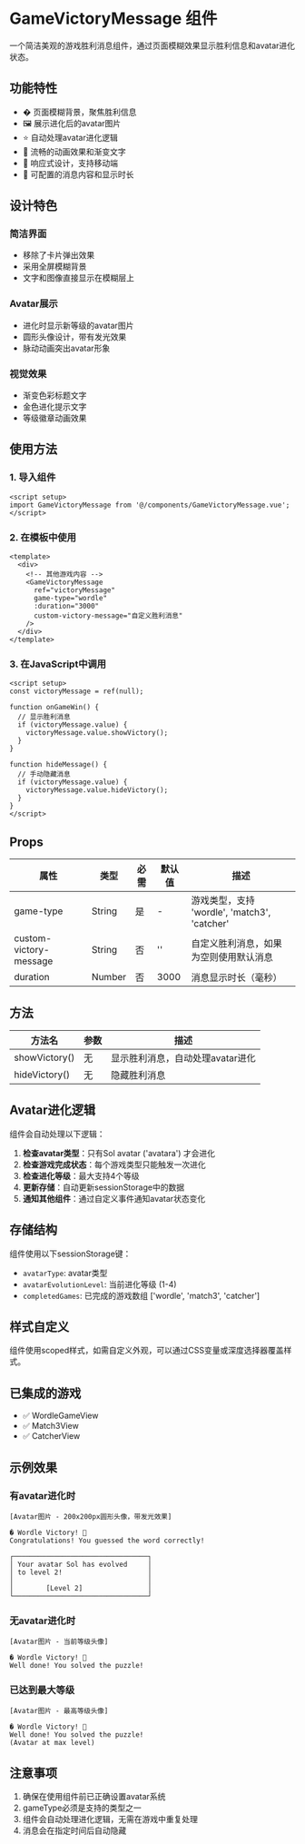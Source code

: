 # GameVictoryMessage 组件

一个简洁美观的游戏胜利消息组件，通过页面模糊效果显示胜利信息和avatar进化状态。

## 功能特性

- � 页面模糊背景，聚焦胜利信息
- 🖼️ 展示进化后的avatar图片
- ⭐ 自动处理avatar进化逻辑
- 🎨 流畅的动画效果和渐变文字
- 📱 响应式设计，支持移动端
- 🔧 可配置的消息内容和显示时长

## 设计特色

### 简洁界面
- 移除了卡片弹出效果
- 采用全屏模糊背景
- 文字和图像直接显示在模糊层上

### Avatar展示
- 进化时显示新等级的avatar图片
- 圆形头像设计，带有发光效果
- 脉动动画突出avatar形象

### 视觉效果
- 渐变色彩标题文字
- 金色进化提示文字
- 等级徽章动画效果

## 使用方法

### 1. 导入组件

```vue
<script setup>
import GameVictoryMessage from '@/components/GameVictoryMessage.vue';
</script>
```

### 2. 在模板中使用

```vue
<template>
  <div>
    <!-- 其他游戏内容 -->
    <GameVictoryMessage 
      ref="victoryMessage" 
      game-type="wordle" 
      :duration="3000"
      custom-victory-message="自定义胜利消息"
    />
  </div>
</template>
```

### 3. 在JavaScript中调用

```vue
<script setup>
const victoryMessage = ref(null);

function onGameWin() {
  // 显示胜利消息
  if (victoryMessage.value) {
    victoryMessage.value.showVictory();
  }
}

function hideMessage() {
  // 手动隐藏消息
  if (victoryMessage.value) {
    victoryMessage.value.hideVictory();
  }
}
</script>
```

## Props

| 属性 | 类型 | 必需 | 默认值 | 描述 |
|------|------|------|--------|------|
| game-type | String | 是 | - | 游戏类型，支持 'wordle', 'match3', 'catcher' |
| custom-victory-message | String | 否 | '' | 自定义胜利消息，如果为空则使用默认消息 |
| duration | Number | 否 | 3000 | 消息显示时长（毫秒） |

## 方法

| 方法名 | 参数 | 描述 |
|--------|------|------|
| showVictory() | 无 | 显示胜利消息，自动处理avatar进化 |
| hideVictory() | 无 | 隐藏胜利消息 |

## Avatar进化逻辑

组件会自动处理以下逻辑：

1. **检查avatar类型**：只有Sol avatar ('avatara') 才会进化
2. **检查游戏完成状态**：每个游戏类型只能触发一次进化
3. **检查进化等级**：最大支持4个等级
4. **更新存储**：自动更新sessionStorage中的数据
5. **通知其他组件**：通过自定义事件通知avatar状态变化

## 存储结构

组件使用以下sessionStorage键：

- `avatarType`: avatar类型
- `avatarEvolutionLevel`: 当前进化等级 (1-4)
- `completedGames`: 已完成的游戏数组 ['wordle', 'match3', 'catcher']

## 样式自定义

组件使用scoped样式，如需自定义外观，可以通过CSS变量或深度选择器覆盖样式。

## 已集成的游戏

- ✅ WordleGameView
- ✅ Match3View  
- ✅ CatcherView

## 示例效果

### 有avatar进化时
```
[Avatar图片 - 200x200px圆形头像，带发光效果]

� Wordle Victory! 🌟
Congratulations! You guessed the word correctly!

┌─────────────────────────────────┐
│ Your avatar Sol has evolved     │
│ to level 2!                     │
│                                 │
│        [Level 2]                │
└─────────────────────────────────┘
```

### 无avatar进化时
```
[Avatar图片 - 当前等级头像]

� Wordle Victory! 🌟
Well done! You solved the puzzle!
```

### 已达到最大等级
```
[Avatar图片 - 最高等级头像]

� Wordle Victory! 🌟
Well done! You solved the puzzle!
(Avatar at max level)
```

## 注意事项

1. 确保在使用组件前已正确设置avatar系统
2. gameType必须是支持的类型之一
3. 组件会自动处理进化逻辑，无需在游戏中重复处理
4. 消息会在指定时间后自动隐藏